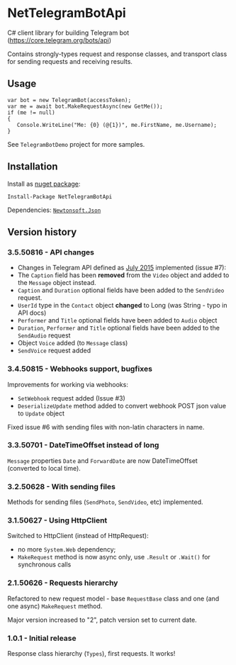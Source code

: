 # NetTelegramBotApi
C# client library for building Telegram bot (https://core.telegram.org/bots/api)

Contains strongly-types request and response classes, and transport class for sending requests and receiving results.

## Usage

    var bot = new TelegramBot(accessToken);
    var me = await bot.MakeRequestAsync(new GetMe());
    if (me != null)
    {
       Console.WriteLine("Me: {0} (@{1})", me.FirstName, me.Username);
    }

See `TelegramBotDemo` project for more samples.

## Installation

Install as [nuget package](https://www.nuget.org/packages/NetTelegramBotApi):

    Install-Package NetTelegramBotApi

Dependencies: [`Newtonsoft.Json`](https://www.nuget.org/packages/Newtonsoft.Json/)

## Version history

### 3.5.50816 - API changes

* Changes in Telegram API defined as [July 2015](https://core.telegram.org/bots/api-changelog#july-2015) implemented (issue #7):
 * The `Caption` field has been **removed** from the `Video` object and added to the `Message` object instead.
 * `Caption` and `Duration` optional fields have been added to the `SendVideo` request.
 * `UserId` type in the `Contact` object **changed** to Long (was String - typo in API docs)
* `Performer` and `Title` optional fields have been added to `Audio` object
* `Duration`, `Performer` and `Title` optional fields have been added to the `SendAudio` request
* Object `Voice` added (to `Message` class)
* `SendVoice` request added

### 3.4.50815 - Webhooks support, bugfixes

Improvements for working via webhooks:

* `SetWebhook` request added (Issue #3)
* `DeserializeUpdate` method added to convert webhook POST json value to `Update` object

Fixed issue #6 with sending files with non-latin characters in name.

### 3.3.50701 - DateTimeOffset instead of long

`Message` properties `Date` and `ForwardDate` are now DateTimeOffset (converted to local time).

### 3.2.50628 - With sending files

Methods for sending files (`SendPhoto`, `SendVideo`, etc) implemented.

### 3.1.50627 - Using HttpClient

Switched to HttpClient (instead of HttpRequest):

* no more `System.Web` dependency;
* `MakeRequest` method is now async only, use `.Result` or `.Wait()` for synchronous calls

### 2.1.50626 - Requests hierarchy

Refactored to new request model - base `RequestBase` class and one (and one async) `MakeRequest` method.

Major version increased to "2", patch version set to current date.

### 1.0.1 - Initial release

Response class hierarchy (`Types`), first requests. It works!
